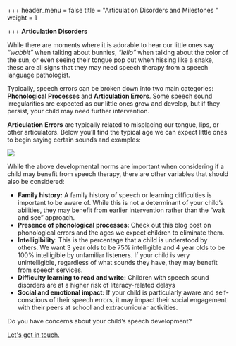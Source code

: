 +++
header_menu = false
title = "Articulation Disorders and Milestones "
weight = 1

+++
**Articulation Disorders**

While there are moments where it is adorable to hear our little ones say _“wabbit”_ when talking about bunnies, _“lello”_ when talking about the color of the sun, or even seeing their tongue pop out when hissing like a snake, these are all signs that they may need speech therapy from a speech language pathologist.

Typically, speech errors can be broken down into two main categories: **Phonological Processes** and **Articulation Errors**. Some speech sound irregularities are expected as our little ones grow and develop, but if they persist, your child may need further intervention.

**Articulation** **Errors** are typically related to misplacing our tongue, lips, or other articulators. Below you’ll find the typical age we can expect little ones to begin saying certain sounds and examples:

![](/uploads/artic-milestones.png)

While the above developmental norms are important when considering if a child may benefit from speech therapy, there are other variables that should also be considered:

* **Family history:** A family history of speech or learning difficulties is important to be aware of. While this is not a determinant of your child’s abilities, they may benefit from earlier intervention rather than the “wait and see” approach.
* **Presence of phonological processes:** Check out this blog post on phonological errors and the ages we expect children to eliminate them.
* **Intelligibility**: This is the percentage that a child is understood by others. We want 3 year olds to be 75% intelligible and 4 year olds to be 100% intelligible by unfamiliar listeners. If your child is very unintelligible, regardless of what sounds they have, they may benefit from speech services.
* **Difficulty learning to read and write:** Children with speech sound disorders are at a higher risk of literacy-related delays
* **Social and emotional impact:** If your child is particularly aware and self-conscious of their speech errors, it may impact their social engagement with their peers at school and extracurricular activities.

Do you have concerns about your child’s speech development?

[Let's get in touch.](/#let-s-get-in-touch)